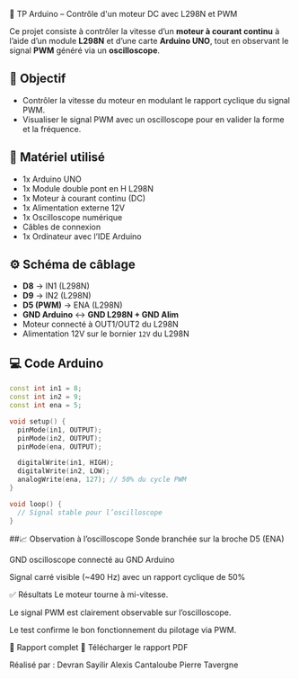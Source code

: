 🔧 TP Arduino – Contrôle d'un moteur DC avec L298N et PWM

Ce projet consiste à contrôler la vitesse d’un **moteur à courant continu** à l’aide d’un module **L298N** et d’une carte **Arduino UNO**, tout en observant le signal **PWM** généré via un **oscilloscope**.

## 🎯 Objectif

- Contrôler la vitesse du moteur en modulant le rapport cyclique du signal PWM.
- Visualiser le signal PWM avec un oscilloscope pour en valider la forme et la fréquence.

## 🧰 Matériel utilisé

- 1x Arduino UNO  
- 1x Module double pont en H L298N  
- 1x Moteur à courant continu (DC)  
- 1x Alimentation externe 12V  
- 1x Oscilloscope numérique  
- Câbles de connexion  
- 1x Ordinateur avec l’IDE Arduino  

## ⚙️ Schéma de câblage

- **D8** → IN1 (L298N)  
- **D9** → IN2 (L298N)  
- **D5 (PWM)** → ENA (L298N)  
- **GND Arduino** ↔ **GND L298N + GND Alim**  
- Moteur connecté à OUT1/OUT2 du L298N  
- Alimentation 12V sur le bornier `12V` du L298N  

## 💻 Code Arduino

```cpp
const int in1 = 8;
const int in2 = 9;
const int ena = 5;

void setup() {
  pinMode(in1, OUTPUT);
  pinMode(in2, OUTPUT);
  pinMode(ena, OUTPUT);

  digitalWrite(in1, HIGH);
  digitalWrite(in2, LOW);
  analogWrite(ena, 127); // 50% du cycle PWM
}

void loop() {
  // Signal stable pour l’oscilloscope
}

```
##📈 Observation à l’oscilloscope
Sonde branchée sur la broche D5 (ENA)

GND oscilloscope connecté au GND Arduino

Signal carré visible (~490 Hz) avec un rapport cyclique de 50%

✅ Résultats
Le moteur tourne à mi-vitesse.

Le signal PWM est clairement observable sur l’oscilloscope.

Le test confirme le bon fonctionnement du pilotage via PWM.

📎 Rapport complet
📄 Télécharger le rapport PDF

Réalisé par :
Devran Sayilir
Alexis Cantaloube
Pierre Tavergne
